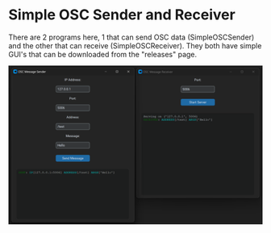 # Simple OSC Sender and Receiver
There are 2 programs here, 1 that can send OSC data (SimpleOSCSender) and the other that can receive (SimpleOSCReceiver). They both have simple GUI's that can be downloaded from the "releases" page.

![osc screenshot](image.png)
